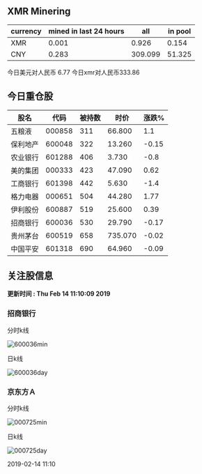 ## XMR Minering

|currency|mined in last 24 hours|all|in pool|
|---|---|---|---|
|XMR|0.001|0.926|0.154|
|CNY|0.283|309.099|51.325|

今日美元对人民币 6.77	今日xmr对人民币333.86


## 今日重仓股 

|股名|代码|被持数|时价|涨跌%|
|---|---|---|---|---|
|五粮液|000858|311|66.800|1.1|
|保利地产|600048|322|13.260|-0.15|
|农业银行|601288|406|3.730|-0.8|
|美的集团|000333|423|47.090|0.62|
|工商银行|601398|442|5.630|-1.4|
|格力电器|000651|504|44.280|1.77|
|伊利股份|600887|519|25.600|0.39|
|招商银行|600036|530|29.790|-0.17|
|贵州茅台|600519|658|735.070|-0.02|
|中国平安|601318|690|64.960|-0.09|

## 关注股信息
**更新时间 : Thu Feb 14 11:10:09 2019**
### 招商银行 
分时k线

![600036min](http://image.sinajs.cn/newchart/min/n/sh600036.gif)

日k线

![600036day](http://image.sinajs.cn/newchart/daily/n/sh600036.gif)

### 京东方Ａ 
分时k线

![000725min](http://image.sinajs.cn/newchart/min/n/sz000725.gif)

日k线

![000725day](http://image.sinajs.cn/newchart/daily/n/sz000725.gif)

2019-02-14 11:10